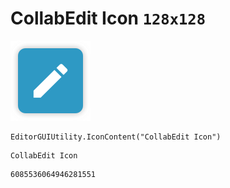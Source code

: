 # CollabEdit Icon `128x128`
<img src="/img/CollabEdit%20Icon.png" width=128 height=128>

``` CSharp
EditorGUIUtility.IconContent("CollabEdit Icon")
```
```
CollabEdit Icon
```
```
6085536064946281551
```
